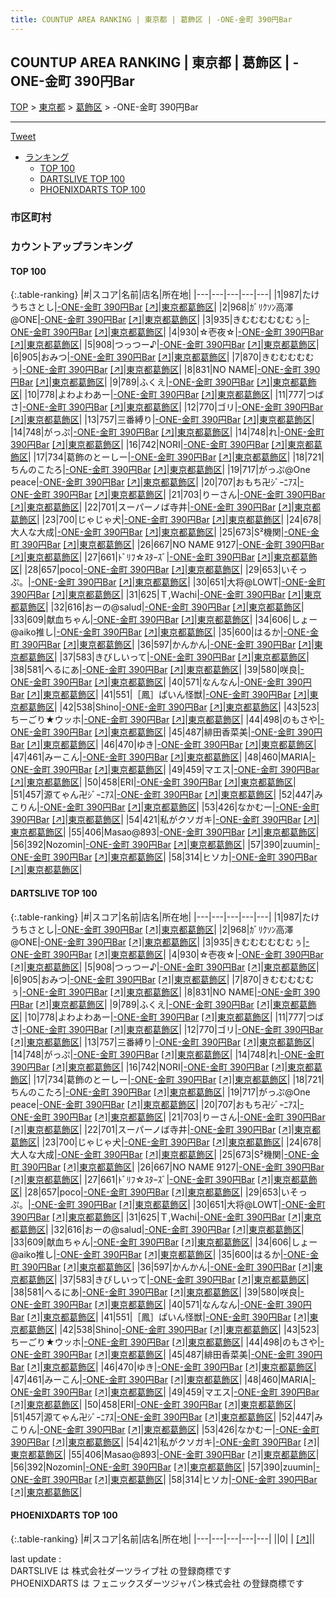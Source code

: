 ```yaml
---
title: COUNTUP AREA RANKING | 東京都 | 葛飾区 | -ONE-金町 390円Bar
---
```

## COUNTUP AREA RANKING | 東京都 | 葛飾区 | -ONE-金町 390円Bar

[TOP](/darts/rank/) > [東京都](/darts/rank/東京都/) > [葛飾区](/darts/rank/東京都/葛飾区/) > -ONE-金町 390円Bar

___

<a href="https://twitter.com/share?ref_src=twsrc%5Etfw" data-text="COUNTUP AREA RANKING | 東京都葛飾区-ONE-金町 390円Bar" class="twitter-share-button" data-hashtags="DARTSLIVE,PHOENIXDARTS,darts,ダーツ" data-show-count="false">Tweet</a>

* [ランキング](#カウントアップランキング)
    * [TOP 100](#top-100)
    * [DARTSLIVE TOP 100](#dartslive-top-100)
    * [PHOENIXDARTS TOP 100](#phoenixdarts-top-100)

### 市区町村

<ul>

</ul>

### カウントアップランキング

#### TOP 100



{:.table-ranking}
|#|スコア|名前|店名|所在地|
|---|---|---|---|---|
|1|987|<span class="rank-name-dl">たけうちさとし</span>|<a href="/darts/rank/shops/a93648b0a723873ef454cb89828a1cfe.html">-ONE-金町 390円Bar</a> <a href="https://search.dartslive.com/jp/shop/a93648b0a723873ef454cb89828a1cfe">[↗]</a>|<a href="/darts/rank/東京都/葛飾区">東京都葛飾区</a>|
|2|968|<span class="rank-name-dl">ｶﾞﾘｸｿﾝ高澤@ONE</span>|<a href="/darts/rank/shops/a93648b0a723873ef454cb89828a1cfe.html">-ONE-金町 390円Bar</a> <a href="https://search.dartslive.com/jp/shop/a93648b0a723873ef454cb89828a1cfe">[↗]</a>|<a href="/darts/rank/東京都/葛飾区">東京都葛飾区</a>|
|3|935|<span class="rank-name-dl">きむむむむむむぅ</span>|<a href="/darts/rank/shops/a93648b0a723873ef454cb89828a1cfe.html">-ONE-金町 390円Bar</a> <a href="https://search.dartslive.com/jp/shop/a93648b0a723873ef454cb89828a1cfe">[↗]</a>|<a href="/darts/rank/東京都/葛飾区">東京都葛飾区</a>|
|4|930|<span class="rank-name-dl">☆壱夜☆</span>|<a href="/darts/rank/shops/a93648b0a723873ef454cb89828a1cfe.html">-ONE-金町 390円Bar</a> <a href="https://search.dartslive.com/jp/shop/a93648b0a723873ef454cb89828a1cfe">[↗]</a>|<a href="/darts/rank/東京都/葛飾区">東京都葛飾区</a>|
|5|908|<span class="rank-name-dl">つっつー♪</span>|<a href="/darts/rank/shops/a93648b0a723873ef454cb89828a1cfe.html">-ONE-金町 390円Bar</a> <a href="https://search.dartslive.com/jp/shop/a93648b0a723873ef454cb89828a1cfe">[↗]</a>|<a href="/darts/rank/東京都/葛飾区">東京都葛飾区</a>|
|6|905|<span class="rank-name-dl">おみつ</span>|<a href="/darts/rank/shops/a93648b0a723873ef454cb89828a1cfe.html">-ONE-金町 390円Bar</a> <a href="https://search.dartslive.com/jp/shop/a93648b0a723873ef454cb89828a1cfe">[↗]</a>|<a href="/darts/rank/東京都/葛飾区">東京都葛飾区</a>|
|7|870|<span class="rank-name-dl">きむむむむむぅ</span>|<a href="/darts/rank/shops/a93648b0a723873ef454cb89828a1cfe.html">-ONE-金町 390円Bar</a> <a href="https://search.dartslive.com/jp/shop/a93648b0a723873ef454cb89828a1cfe">[↗]</a>|<a href="/darts/rank/東京都/葛飾区">東京都葛飾区</a>|
|8|831|<span class="rank-name-dl">NO NAME</span>|<a href="/darts/rank/shops/a93648b0a723873ef454cb89828a1cfe.html">-ONE-金町 390円Bar</a> <a href="https://search.dartslive.com/jp/shop/a93648b0a723873ef454cb89828a1cfe">[↗]</a>|<a href="/darts/rank/東京都/葛飾区">東京都葛飾区</a>|
|9|789|<span class="rank-name-dl">ふくえ</span>|<a href="/darts/rank/shops/a93648b0a723873ef454cb89828a1cfe.html">-ONE-金町 390円Bar</a> <a href="https://search.dartslive.com/jp/shop/a93648b0a723873ef454cb89828a1cfe">[↗]</a>|<a href="/darts/rank/東京都/葛飾区">東京都葛飾区</a>|
|10|778|<span class="rank-name-dl">よわよわあー</span>|<a href="/darts/rank/shops/a93648b0a723873ef454cb89828a1cfe.html">-ONE-金町 390円Bar</a> <a href="https://search.dartslive.com/jp/shop/a93648b0a723873ef454cb89828a1cfe">[↗]</a>|<a href="/darts/rank/東京都/葛飾区">東京都葛飾区</a>|
|11|777|<span class="rank-name-dl">つばさ</span>|<a href="/darts/rank/shops/a93648b0a723873ef454cb89828a1cfe.html">-ONE-金町 390円Bar</a> <a href="https://search.dartslive.com/jp/shop/a93648b0a723873ef454cb89828a1cfe">[↗]</a>|<a href="/darts/rank/東京都/葛飾区">東京都葛飾区</a>|
|12|770|<span class="rank-name-dl">ゴリ</span>|<a href="/darts/rank/shops/a93648b0a723873ef454cb89828a1cfe.html">-ONE-金町 390円Bar</a> <a href="https://search.dartslive.com/jp/shop/a93648b0a723873ef454cb89828a1cfe">[↗]</a>|<a href="/darts/rank/東京都/葛飾区">東京都葛飾区</a>|
|13|757|<span class="rank-name-dl">三番縛り</span>|<a href="/darts/rank/shops/a93648b0a723873ef454cb89828a1cfe.html">-ONE-金町 390円Bar</a> <a href="https://search.dartslive.com/jp/shop/a93648b0a723873ef454cb89828a1cfe">[↗]</a>|<a href="/darts/rank/東京都/葛飾区">東京都葛飾区</a>|
|14|748|<span class="rank-name-dl">がっぷ</span>|<a href="/darts/rank/shops/a93648b0a723873ef454cb89828a1cfe.html">-ONE-金町 390円Bar</a> <a href="https://search.dartslive.com/jp/shop/a93648b0a723873ef454cb89828a1cfe">[↗]</a>|<a href="/darts/rank/東京都/葛飾区">東京都葛飾区</a>|
|14|748|<span class="rank-name-dl">れ</span>|<a href="/darts/rank/shops/a93648b0a723873ef454cb89828a1cfe.html">-ONE-金町 390円Bar</a> <a href="https://search.dartslive.com/jp/shop/a93648b0a723873ef454cb89828a1cfe">[↗]</a>|<a href="/darts/rank/東京都/葛飾区">東京都葛飾区</a>|
|16|742|<span class="rank-name-dl">NORI</span>|<a href="/darts/rank/shops/a93648b0a723873ef454cb89828a1cfe.html">-ONE-金町 390円Bar</a> <a href="https://search.dartslive.com/jp/shop/a93648b0a723873ef454cb89828a1cfe">[↗]</a>|<a href="/darts/rank/東京都/葛飾区">東京都葛飾区</a>|
|17|734|<span class="rank-name-dl">葛飾のとーしー</span>|<a href="/darts/rank/shops/a93648b0a723873ef454cb89828a1cfe.html">-ONE-金町 390円Bar</a> <a href="https://search.dartslive.com/jp/shop/a93648b0a723873ef454cb89828a1cfe">[↗]</a>|<a href="/darts/rank/東京都/葛飾区">東京都葛飾区</a>|
|18|721|<span class="rank-name-dl">ちんのこたろ</span>|<a href="/darts/rank/shops/a93648b0a723873ef454cb89828a1cfe.html">-ONE-金町 390円Bar</a> <a href="https://search.dartslive.com/jp/shop/a93648b0a723873ef454cb89828a1cfe">[↗]</a>|<a href="/darts/rank/東京都/葛飾区">東京都葛飾区</a>|
|19|717|<span class="rank-name-dl">がっぷ@One peace</span>|<a href="/darts/rank/shops/a93648b0a723873ef454cb89828a1cfe.html">-ONE-金町 390円Bar</a> <a href="https://search.dartslive.com/jp/shop/a93648b0a723873ef454cb89828a1cfe">[↗]</a>|<a href="/darts/rank/東京都/葛飾区">東京都葛飾区</a>|
|20|707|<span class="rank-name-dl">おもち卍ｼﾞｰﾆｱｽ</span>|<a href="/darts/rank/shops/a93648b0a723873ef454cb89828a1cfe.html">-ONE-金町 390円Bar</a> <a href="https://search.dartslive.com/jp/shop/a93648b0a723873ef454cb89828a1cfe">[↗]</a>|<a href="/darts/rank/東京都/葛飾区">東京都葛飾区</a>|
|21|703|<span class="rank-name-dl">りーさん</span>|<a href="/darts/rank/shops/a93648b0a723873ef454cb89828a1cfe.html">-ONE-金町 390円Bar</a> <a href="https://search.dartslive.com/jp/shop/a93648b0a723873ef454cb89828a1cfe">[↗]</a>|<a href="/darts/rank/東京都/葛飾区">東京都葛飾区</a>|
|22|701|<span class="rank-name-dl">スーパーノば寺井</span>|<a href="/darts/rank/shops/a93648b0a723873ef454cb89828a1cfe.html">-ONE-金町 390円Bar</a> <a href="https://search.dartslive.com/jp/shop/a93648b0a723873ef454cb89828a1cfe">[↗]</a>|<a href="/darts/rank/東京都/葛飾区">東京都葛飾区</a>|
|23|700|<span class="rank-name-dl">じゃじゃ犬</span>|<a href="/darts/rank/shops/a93648b0a723873ef454cb89828a1cfe.html">-ONE-金町 390円Bar</a> <a href="https://search.dartslive.com/jp/shop/a93648b0a723873ef454cb89828a1cfe">[↗]</a>|<a href="/darts/rank/東京都/葛飾区">東京都葛飾区</a>|
|24|678|<span class="rank-name-dl">大人な大成</span>|<a href="/darts/rank/shops/a93648b0a723873ef454cb89828a1cfe.html">-ONE-金町 390円Bar</a> <a href="https://search.dartslive.com/jp/shop/a93648b0a723873ef454cb89828a1cfe">[↗]</a>|<a href="/darts/rank/東京都/葛飾区">東京都葛飾区</a>|
|25|673|<span class="rank-name-dl">S²機関</span>|<a href="/darts/rank/shops/a93648b0a723873ef454cb89828a1cfe.html">-ONE-金町 390円Bar</a> <a href="https://search.dartslive.com/jp/shop/a93648b0a723873ef454cb89828a1cfe">[↗]</a>|<a href="/darts/rank/東京都/葛飾区">東京都葛飾区</a>|
|26|667|<span class="rank-name-dl">NO NAME 9127</span>|<a href="/darts/rank/shops/a93648b0a723873ef454cb89828a1cfe.html">-ONE-金町 390円Bar</a> <a href="https://search.dartslive.com/jp/shop/a93648b0a723873ef454cb89828a1cfe">[↗]</a>|<a href="/darts/rank/東京都/葛飾区">東京都葛飾区</a>|
|27|661|<span class="rank-name-dl">ﾄﾞﾘﾌ☆ｽﾀｰｽﾞ</span>|<a href="/darts/rank/shops/a93648b0a723873ef454cb89828a1cfe.html">-ONE-金町 390円Bar</a> <a href="https://search.dartslive.com/jp/shop/a93648b0a723873ef454cb89828a1cfe">[↗]</a>|<a href="/darts/rank/東京都/葛飾区">東京都葛飾区</a>|
|28|657|<span class="rank-name-dl">poco</span>|<a href="/darts/rank/shops/a93648b0a723873ef454cb89828a1cfe.html">-ONE-金町 390円Bar</a> <a href="https://search.dartslive.com/jp/shop/a93648b0a723873ef454cb89828a1cfe">[↗]</a>|<a href="/darts/rank/東京都/葛飾区">東京都葛飾区</a>|
|29|653|<span class="rank-name-dl">いそっぷ。</span>|<a href="/darts/rank/shops/a93648b0a723873ef454cb89828a1cfe.html">-ONE-金町 390円Bar</a> <a href="https://search.dartslive.com/jp/shop/a93648b0a723873ef454cb89828a1cfe">[↗]</a>|<a href="/darts/rank/東京都/葛飾区">東京都葛飾区</a>|
|30|651|<span class="rank-name-dl">大将@LOWT</span>|<a href="/darts/rank/shops/a93648b0a723873ef454cb89828a1cfe.html">-ONE-金町 390円Bar</a> <a href="https://search.dartslive.com/jp/shop/a93648b0a723873ef454cb89828a1cfe">[↗]</a>|<a href="/darts/rank/東京都/葛飾区">東京都葛飾区</a>|
|31|625|<span class="rank-name-dl">Ｔ,Ｗachi</span>|<a href="/darts/rank/shops/a93648b0a723873ef454cb89828a1cfe.html">-ONE-金町 390円Bar</a> <a href="https://search.dartslive.com/jp/shop/a93648b0a723873ef454cb89828a1cfe">[↗]</a>|<a href="/darts/rank/東京都/葛飾区">東京都葛飾区</a>|
|32|616|<span class="rank-name-dl">おーの@salud</span>|<a href="/darts/rank/shops/a93648b0a723873ef454cb89828a1cfe.html">-ONE-金町 390円Bar</a> <a href="https://search.dartslive.com/jp/shop/a93648b0a723873ef454cb89828a1cfe">[↗]</a>|<a href="/darts/rank/東京都/葛飾区">東京都葛飾区</a>|
|33|609|<span class="rank-name-dl">献血ちゃん</span>|<a href="/darts/rank/shops/a93648b0a723873ef454cb89828a1cfe.html">-ONE-金町 390円Bar</a> <a href="https://search.dartslive.com/jp/shop/a93648b0a723873ef454cb89828a1cfe">[↗]</a>|<a href="/darts/rank/東京都/葛飾区">東京都葛飾区</a>|
|34|606|<span class="rank-name-dl">しょー@aiko推し</span>|<a href="/darts/rank/shops/a93648b0a723873ef454cb89828a1cfe.html">-ONE-金町 390円Bar</a> <a href="https://search.dartslive.com/jp/shop/a93648b0a723873ef454cb89828a1cfe">[↗]</a>|<a href="/darts/rank/東京都/葛飾区">東京都葛飾区</a>|
|35|600|<span class="rank-name-dl">はるか</span>|<a href="/darts/rank/shops/a93648b0a723873ef454cb89828a1cfe.html">-ONE-金町 390円Bar</a> <a href="https://search.dartslive.com/jp/shop/a93648b0a723873ef454cb89828a1cfe">[↗]</a>|<a href="/darts/rank/東京都/葛飾区">東京都葛飾区</a>|
|36|597|<span class="rank-name-dl">かんかん</span>|<a href="/darts/rank/shops/a93648b0a723873ef454cb89828a1cfe.html">-ONE-金町 390円Bar</a> <a href="https://search.dartslive.com/jp/shop/a93648b0a723873ef454cb89828a1cfe">[↗]</a>|<a href="/darts/rank/東京都/葛飾区">東京都葛飾区</a>|
|37|583|<span class="rank-name-dl">きびしいって</span>|<a href="/darts/rank/shops/a93648b0a723873ef454cb89828a1cfe.html">-ONE-金町 390円Bar</a> <a href="https://search.dartslive.com/jp/shop/a93648b0a723873ef454cb89828a1cfe">[↗]</a>|<a href="/darts/rank/東京都/葛飾区">東京都葛飾区</a>|
|38|581|<span class="rank-name-dl">へるにあ</span>|<a href="/darts/rank/shops/a93648b0a723873ef454cb89828a1cfe.html">-ONE-金町 390円Bar</a> <a href="https://search.dartslive.com/jp/shop/a93648b0a723873ef454cb89828a1cfe">[↗]</a>|<a href="/darts/rank/東京都/葛飾区">東京都葛飾区</a>|
|39|580|<span class="rank-name-dl">咲良</span>|<a href="/darts/rank/shops/a93648b0a723873ef454cb89828a1cfe.html">-ONE-金町 390円Bar</a> <a href="https://search.dartslive.com/jp/shop/a93648b0a723873ef454cb89828a1cfe">[↗]</a>|<a href="/darts/rank/東京都/葛飾区">東京都葛飾区</a>|
|40|571|<span class="rank-name-dl">なんなん</span>|<a href="/darts/rank/shops/a93648b0a723873ef454cb89828a1cfe.html">-ONE-金町 390円Bar</a> <a href="https://search.dartslive.com/jp/shop/a93648b0a723873ef454cb89828a1cfe">[↗]</a>|<a href="/darts/rank/東京都/葛飾区">東京都葛飾区</a>|
|41|551|<span class="rank-name-dl">［鳳］ぱいん怪獣</span>|<a href="/darts/rank/shops/a93648b0a723873ef454cb89828a1cfe.html">-ONE-金町 390円Bar</a> <a href="https://search.dartslive.com/jp/shop/a93648b0a723873ef454cb89828a1cfe">[↗]</a>|<a href="/darts/rank/東京都/葛飾区">東京都葛飾区</a>|
|42|538|<span class="rank-name-dl">Shino</span>|<a href="/darts/rank/shops/a93648b0a723873ef454cb89828a1cfe.html">-ONE-金町 390円Bar</a> <a href="https://search.dartslive.com/jp/shop/a93648b0a723873ef454cb89828a1cfe">[↗]</a>|<a href="/darts/rank/東京都/葛飾区">東京都葛飾区</a>|
|43|523|<span class="rank-name-dl">ちーごり★ウッホ</span>|<a href="/darts/rank/shops/a93648b0a723873ef454cb89828a1cfe.html">-ONE-金町 390円Bar</a> <a href="https://search.dartslive.com/jp/shop/a93648b0a723873ef454cb89828a1cfe">[↗]</a>|<a href="/darts/rank/東京都/葛飾区">東京都葛飾区</a>|
|44|498|<span class="rank-name-dl">のもさや</span>|<a href="/darts/rank/shops/a93648b0a723873ef454cb89828a1cfe.html">-ONE-金町 390円Bar</a> <a href="https://search.dartslive.com/jp/shop/a93648b0a723873ef454cb89828a1cfe">[↗]</a>|<a href="/darts/rank/東京都/葛飾区">東京都葛飾区</a>|
|45|487|<span class="rank-name-dl">緋田香菜美</span>|<a href="/darts/rank/shops/a93648b0a723873ef454cb89828a1cfe.html">-ONE-金町 390円Bar</a> <a href="https://search.dartslive.com/jp/shop/a93648b0a723873ef454cb89828a1cfe">[↗]</a>|<a href="/darts/rank/東京都/葛飾区">東京都葛飾区</a>|
|46|470|<span class="rank-name-dl">ゆき</span>|<a href="/darts/rank/shops/a93648b0a723873ef454cb89828a1cfe.html">-ONE-金町 390円Bar</a> <a href="https://search.dartslive.com/jp/shop/a93648b0a723873ef454cb89828a1cfe">[↗]</a>|<a href="/darts/rank/東京都/葛飾区">東京都葛飾区</a>|
|47|461|<span class="rank-name-dl">みーこん</span>|<a href="/darts/rank/shops/a93648b0a723873ef454cb89828a1cfe.html">-ONE-金町 390円Bar</a> <a href="https://search.dartslive.com/jp/shop/a93648b0a723873ef454cb89828a1cfe">[↗]</a>|<a href="/darts/rank/東京都/葛飾区">東京都葛飾区</a>|
|48|460|<span class="rank-name-dl">MARIA</span>|<a href="/darts/rank/shops/a93648b0a723873ef454cb89828a1cfe.html">-ONE-金町 390円Bar</a> <a href="https://search.dartslive.com/jp/shop/a93648b0a723873ef454cb89828a1cfe">[↗]</a>|<a href="/darts/rank/東京都/葛飾区">東京都葛飾区</a>|
|49|459|<span class="rank-name-dl">マエス</span>|<a href="/darts/rank/shops/a93648b0a723873ef454cb89828a1cfe.html">-ONE-金町 390円Bar</a> <a href="https://search.dartslive.com/jp/shop/a93648b0a723873ef454cb89828a1cfe">[↗]</a>|<a href="/darts/rank/東京都/葛飾区">東京都葛飾区</a>|
|50|458|<span class="rank-name-dl">ERI</span>|<a href="/darts/rank/shops/a93648b0a723873ef454cb89828a1cfe.html">-ONE-金町 390円Bar</a> <a href="https://search.dartslive.com/jp/shop/a93648b0a723873ef454cb89828a1cfe">[↗]</a>|<a href="/darts/rank/東京都/葛飾区">東京都葛飾区</a>|
|51|457|<span class="rank-name-dl">源てゃん卍ｼﾞｰﾆｱｽ</span>|<a href="/darts/rank/shops/a93648b0a723873ef454cb89828a1cfe.html">-ONE-金町 390円Bar</a> <a href="https://search.dartslive.com/jp/shop/a93648b0a723873ef454cb89828a1cfe">[↗]</a>|<a href="/darts/rank/東京都/葛飾区">東京都葛飾区</a>|
|52|447|<span class="rank-name-dl">みこりん</span>|<a href="/darts/rank/shops/a93648b0a723873ef454cb89828a1cfe.html">-ONE-金町 390円Bar</a> <a href="https://search.dartslive.com/jp/shop/a93648b0a723873ef454cb89828a1cfe">[↗]</a>|<a href="/darts/rank/東京都/葛飾区">東京都葛飾区</a>|
|53|426|<span class="rank-name-dl">なかむー</span>|<a href="/darts/rank/shops/a93648b0a723873ef454cb89828a1cfe.html">-ONE-金町 390円Bar</a> <a href="https://search.dartslive.com/jp/shop/a93648b0a723873ef454cb89828a1cfe">[↗]</a>|<a href="/darts/rank/東京都/葛飾区">東京都葛飾区</a>|
|54|421|<span class="rank-name-dl">私がクソガキ</span>|<a href="/darts/rank/shops/a93648b0a723873ef454cb89828a1cfe.html">-ONE-金町 390円Bar</a> <a href="https://search.dartslive.com/jp/shop/a93648b0a723873ef454cb89828a1cfe">[↗]</a>|<a href="/darts/rank/東京都/葛飾区">東京都葛飾区</a>|
|55|406|<span class="rank-name-dl">Masao@893</span>|<a href="/darts/rank/shops/a93648b0a723873ef454cb89828a1cfe.html">-ONE-金町 390円Bar</a> <a href="https://search.dartslive.com/jp/shop/a93648b0a723873ef454cb89828a1cfe">[↗]</a>|<a href="/darts/rank/東京都/葛飾区">東京都葛飾区</a>|
|56|392|<span class="rank-name-dl">Nozomin</span>|<a href="/darts/rank/shops/a93648b0a723873ef454cb89828a1cfe.html">-ONE-金町 390円Bar</a> <a href="https://search.dartslive.com/jp/shop/a93648b0a723873ef454cb89828a1cfe">[↗]</a>|<a href="/darts/rank/東京都/葛飾区">東京都葛飾区</a>|
|57|390|<span class="rank-name-dl">zuumin</span>|<a href="/darts/rank/shops/a93648b0a723873ef454cb89828a1cfe.html">-ONE-金町 390円Bar</a> <a href="https://search.dartslive.com/jp/shop/a93648b0a723873ef454cb89828a1cfe">[↗]</a>|<a href="/darts/rank/東京都/葛飾区">東京都葛飾区</a>|
|58|314|<span class="rank-name-dl">ヒソカ</span>|<a href="/darts/rank/shops/a93648b0a723873ef454cb89828a1cfe.html">-ONE-金町 390円Bar</a> <a href="https://search.dartslive.com/jp/shop/a93648b0a723873ef454cb89828a1cfe">[↗]</a>|<a href="/darts/rank/東京都/葛飾区">東京都葛飾区</a>|


#### DARTSLIVE TOP 100



{:.table-ranking}
|#|スコア|名前|店名|所在地|
|---|---|---|---|---|
|1|987|<span class="rank-name-dl">たけうちさとし</span>|<a href="/darts/rank/shops/a93648b0a723873ef454cb89828a1cfe.html">-ONE-金町 390円Bar</a> <a href="https://search.dartslive.com/jp/shop/a93648b0a723873ef454cb89828a1cfe">[↗]</a>|<a href="/darts/rank/東京都/葛飾区">東京都葛飾区</a>|
|2|968|<span class="rank-name-dl">ｶﾞﾘｸｿﾝ高澤@ONE</span>|<a href="/darts/rank/shops/a93648b0a723873ef454cb89828a1cfe.html">-ONE-金町 390円Bar</a> <a href="https://search.dartslive.com/jp/shop/a93648b0a723873ef454cb89828a1cfe">[↗]</a>|<a href="/darts/rank/東京都/葛飾区">東京都葛飾区</a>|
|3|935|<span class="rank-name-dl">きむむむむむむぅ</span>|<a href="/darts/rank/shops/a93648b0a723873ef454cb89828a1cfe.html">-ONE-金町 390円Bar</a> <a href="https://search.dartslive.com/jp/shop/a93648b0a723873ef454cb89828a1cfe">[↗]</a>|<a href="/darts/rank/東京都/葛飾区">東京都葛飾区</a>|
|4|930|<span class="rank-name-dl">☆壱夜☆</span>|<a href="/darts/rank/shops/a93648b0a723873ef454cb89828a1cfe.html">-ONE-金町 390円Bar</a> <a href="https://search.dartslive.com/jp/shop/a93648b0a723873ef454cb89828a1cfe">[↗]</a>|<a href="/darts/rank/東京都/葛飾区">東京都葛飾区</a>|
|5|908|<span class="rank-name-dl">つっつー♪</span>|<a href="/darts/rank/shops/a93648b0a723873ef454cb89828a1cfe.html">-ONE-金町 390円Bar</a> <a href="https://search.dartslive.com/jp/shop/a93648b0a723873ef454cb89828a1cfe">[↗]</a>|<a href="/darts/rank/東京都/葛飾区">東京都葛飾区</a>|
|6|905|<span class="rank-name-dl">おみつ</span>|<a href="/darts/rank/shops/a93648b0a723873ef454cb89828a1cfe.html">-ONE-金町 390円Bar</a> <a href="https://search.dartslive.com/jp/shop/a93648b0a723873ef454cb89828a1cfe">[↗]</a>|<a href="/darts/rank/東京都/葛飾区">東京都葛飾区</a>|
|7|870|<span class="rank-name-dl">きむむむむむぅ</span>|<a href="/darts/rank/shops/a93648b0a723873ef454cb89828a1cfe.html">-ONE-金町 390円Bar</a> <a href="https://search.dartslive.com/jp/shop/a93648b0a723873ef454cb89828a1cfe">[↗]</a>|<a href="/darts/rank/東京都/葛飾区">東京都葛飾区</a>|
|8|831|<span class="rank-name-dl">NO NAME</span>|<a href="/darts/rank/shops/a93648b0a723873ef454cb89828a1cfe.html">-ONE-金町 390円Bar</a> <a href="https://search.dartslive.com/jp/shop/a93648b0a723873ef454cb89828a1cfe">[↗]</a>|<a href="/darts/rank/東京都/葛飾区">東京都葛飾区</a>|
|9|789|<span class="rank-name-dl">ふくえ</span>|<a href="/darts/rank/shops/a93648b0a723873ef454cb89828a1cfe.html">-ONE-金町 390円Bar</a> <a href="https://search.dartslive.com/jp/shop/a93648b0a723873ef454cb89828a1cfe">[↗]</a>|<a href="/darts/rank/東京都/葛飾区">東京都葛飾区</a>|
|10|778|<span class="rank-name-dl">よわよわあー</span>|<a href="/darts/rank/shops/a93648b0a723873ef454cb89828a1cfe.html">-ONE-金町 390円Bar</a> <a href="https://search.dartslive.com/jp/shop/a93648b0a723873ef454cb89828a1cfe">[↗]</a>|<a href="/darts/rank/東京都/葛飾区">東京都葛飾区</a>|
|11|777|<span class="rank-name-dl">つばさ</span>|<a href="/darts/rank/shops/a93648b0a723873ef454cb89828a1cfe.html">-ONE-金町 390円Bar</a> <a href="https://search.dartslive.com/jp/shop/a93648b0a723873ef454cb89828a1cfe">[↗]</a>|<a href="/darts/rank/東京都/葛飾区">東京都葛飾区</a>|
|12|770|<span class="rank-name-dl">ゴリ</span>|<a href="/darts/rank/shops/a93648b0a723873ef454cb89828a1cfe.html">-ONE-金町 390円Bar</a> <a href="https://search.dartslive.com/jp/shop/a93648b0a723873ef454cb89828a1cfe">[↗]</a>|<a href="/darts/rank/東京都/葛飾区">東京都葛飾区</a>|
|13|757|<span class="rank-name-dl">三番縛り</span>|<a href="/darts/rank/shops/a93648b0a723873ef454cb89828a1cfe.html">-ONE-金町 390円Bar</a> <a href="https://search.dartslive.com/jp/shop/a93648b0a723873ef454cb89828a1cfe">[↗]</a>|<a href="/darts/rank/東京都/葛飾区">東京都葛飾区</a>|
|14|748|<span class="rank-name-dl">がっぷ</span>|<a href="/darts/rank/shops/a93648b0a723873ef454cb89828a1cfe.html">-ONE-金町 390円Bar</a> <a href="https://search.dartslive.com/jp/shop/a93648b0a723873ef454cb89828a1cfe">[↗]</a>|<a href="/darts/rank/東京都/葛飾区">東京都葛飾区</a>|
|14|748|<span class="rank-name-dl">れ</span>|<a href="/darts/rank/shops/a93648b0a723873ef454cb89828a1cfe.html">-ONE-金町 390円Bar</a> <a href="https://search.dartslive.com/jp/shop/a93648b0a723873ef454cb89828a1cfe">[↗]</a>|<a href="/darts/rank/東京都/葛飾区">東京都葛飾区</a>|
|16|742|<span class="rank-name-dl">NORI</span>|<a href="/darts/rank/shops/a93648b0a723873ef454cb89828a1cfe.html">-ONE-金町 390円Bar</a> <a href="https://search.dartslive.com/jp/shop/a93648b0a723873ef454cb89828a1cfe">[↗]</a>|<a href="/darts/rank/東京都/葛飾区">東京都葛飾区</a>|
|17|734|<span class="rank-name-dl">葛飾のとーしー</span>|<a href="/darts/rank/shops/a93648b0a723873ef454cb89828a1cfe.html">-ONE-金町 390円Bar</a> <a href="https://search.dartslive.com/jp/shop/a93648b0a723873ef454cb89828a1cfe">[↗]</a>|<a href="/darts/rank/東京都/葛飾区">東京都葛飾区</a>|
|18|721|<span class="rank-name-dl">ちんのこたろ</span>|<a href="/darts/rank/shops/a93648b0a723873ef454cb89828a1cfe.html">-ONE-金町 390円Bar</a> <a href="https://search.dartslive.com/jp/shop/a93648b0a723873ef454cb89828a1cfe">[↗]</a>|<a href="/darts/rank/東京都/葛飾区">東京都葛飾区</a>|
|19|717|<span class="rank-name-dl">がっぷ@One peace</span>|<a href="/darts/rank/shops/a93648b0a723873ef454cb89828a1cfe.html">-ONE-金町 390円Bar</a> <a href="https://search.dartslive.com/jp/shop/a93648b0a723873ef454cb89828a1cfe">[↗]</a>|<a href="/darts/rank/東京都/葛飾区">東京都葛飾区</a>|
|20|707|<span class="rank-name-dl">おもち卍ｼﾞｰﾆｱｽ</span>|<a href="/darts/rank/shops/a93648b0a723873ef454cb89828a1cfe.html">-ONE-金町 390円Bar</a> <a href="https://search.dartslive.com/jp/shop/a93648b0a723873ef454cb89828a1cfe">[↗]</a>|<a href="/darts/rank/東京都/葛飾区">東京都葛飾区</a>|
|21|703|<span class="rank-name-dl">りーさん</span>|<a href="/darts/rank/shops/a93648b0a723873ef454cb89828a1cfe.html">-ONE-金町 390円Bar</a> <a href="https://search.dartslive.com/jp/shop/a93648b0a723873ef454cb89828a1cfe">[↗]</a>|<a href="/darts/rank/東京都/葛飾区">東京都葛飾区</a>|
|22|701|<span class="rank-name-dl">スーパーノば寺井</span>|<a href="/darts/rank/shops/a93648b0a723873ef454cb89828a1cfe.html">-ONE-金町 390円Bar</a> <a href="https://search.dartslive.com/jp/shop/a93648b0a723873ef454cb89828a1cfe">[↗]</a>|<a href="/darts/rank/東京都/葛飾区">東京都葛飾区</a>|
|23|700|<span class="rank-name-dl">じゃじゃ犬</span>|<a href="/darts/rank/shops/a93648b0a723873ef454cb89828a1cfe.html">-ONE-金町 390円Bar</a> <a href="https://search.dartslive.com/jp/shop/a93648b0a723873ef454cb89828a1cfe">[↗]</a>|<a href="/darts/rank/東京都/葛飾区">東京都葛飾区</a>|
|24|678|<span class="rank-name-dl">大人な大成</span>|<a href="/darts/rank/shops/a93648b0a723873ef454cb89828a1cfe.html">-ONE-金町 390円Bar</a> <a href="https://search.dartslive.com/jp/shop/a93648b0a723873ef454cb89828a1cfe">[↗]</a>|<a href="/darts/rank/東京都/葛飾区">東京都葛飾区</a>|
|25|673|<span class="rank-name-dl">S²機関</span>|<a href="/darts/rank/shops/a93648b0a723873ef454cb89828a1cfe.html">-ONE-金町 390円Bar</a> <a href="https://search.dartslive.com/jp/shop/a93648b0a723873ef454cb89828a1cfe">[↗]</a>|<a href="/darts/rank/東京都/葛飾区">東京都葛飾区</a>|
|26|667|<span class="rank-name-dl">NO NAME 9127</span>|<a href="/darts/rank/shops/a93648b0a723873ef454cb89828a1cfe.html">-ONE-金町 390円Bar</a> <a href="https://search.dartslive.com/jp/shop/a93648b0a723873ef454cb89828a1cfe">[↗]</a>|<a href="/darts/rank/東京都/葛飾区">東京都葛飾区</a>|
|27|661|<span class="rank-name-dl">ﾄﾞﾘﾌ☆ｽﾀｰｽﾞ</span>|<a href="/darts/rank/shops/a93648b0a723873ef454cb89828a1cfe.html">-ONE-金町 390円Bar</a> <a href="https://search.dartslive.com/jp/shop/a93648b0a723873ef454cb89828a1cfe">[↗]</a>|<a href="/darts/rank/東京都/葛飾区">東京都葛飾区</a>|
|28|657|<span class="rank-name-dl">poco</span>|<a href="/darts/rank/shops/a93648b0a723873ef454cb89828a1cfe.html">-ONE-金町 390円Bar</a> <a href="https://search.dartslive.com/jp/shop/a93648b0a723873ef454cb89828a1cfe">[↗]</a>|<a href="/darts/rank/東京都/葛飾区">東京都葛飾区</a>|
|29|653|<span class="rank-name-dl">いそっぷ。</span>|<a href="/darts/rank/shops/a93648b0a723873ef454cb89828a1cfe.html">-ONE-金町 390円Bar</a> <a href="https://search.dartslive.com/jp/shop/a93648b0a723873ef454cb89828a1cfe">[↗]</a>|<a href="/darts/rank/東京都/葛飾区">東京都葛飾区</a>|
|30|651|<span class="rank-name-dl">大将@LOWT</span>|<a href="/darts/rank/shops/a93648b0a723873ef454cb89828a1cfe.html">-ONE-金町 390円Bar</a> <a href="https://search.dartslive.com/jp/shop/a93648b0a723873ef454cb89828a1cfe">[↗]</a>|<a href="/darts/rank/東京都/葛飾区">東京都葛飾区</a>|
|31|625|<span class="rank-name-dl">Ｔ,Ｗachi</span>|<a href="/darts/rank/shops/a93648b0a723873ef454cb89828a1cfe.html">-ONE-金町 390円Bar</a> <a href="https://search.dartslive.com/jp/shop/a93648b0a723873ef454cb89828a1cfe">[↗]</a>|<a href="/darts/rank/東京都/葛飾区">東京都葛飾区</a>|
|32|616|<span class="rank-name-dl">おーの@salud</span>|<a href="/darts/rank/shops/a93648b0a723873ef454cb89828a1cfe.html">-ONE-金町 390円Bar</a> <a href="https://search.dartslive.com/jp/shop/a93648b0a723873ef454cb89828a1cfe">[↗]</a>|<a href="/darts/rank/東京都/葛飾区">東京都葛飾区</a>|
|33|609|<span class="rank-name-dl">献血ちゃん</span>|<a href="/darts/rank/shops/a93648b0a723873ef454cb89828a1cfe.html">-ONE-金町 390円Bar</a> <a href="https://search.dartslive.com/jp/shop/a93648b0a723873ef454cb89828a1cfe">[↗]</a>|<a href="/darts/rank/東京都/葛飾区">東京都葛飾区</a>|
|34|606|<span class="rank-name-dl">しょー@aiko推し</span>|<a href="/darts/rank/shops/a93648b0a723873ef454cb89828a1cfe.html">-ONE-金町 390円Bar</a> <a href="https://search.dartslive.com/jp/shop/a93648b0a723873ef454cb89828a1cfe">[↗]</a>|<a href="/darts/rank/東京都/葛飾区">東京都葛飾区</a>|
|35|600|<span class="rank-name-dl">はるか</span>|<a href="/darts/rank/shops/a93648b0a723873ef454cb89828a1cfe.html">-ONE-金町 390円Bar</a> <a href="https://search.dartslive.com/jp/shop/a93648b0a723873ef454cb89828a1cfe">[↗]</a>|<a href="/darts/rank/東京都/葛飾区">東京都葛飾区</a>|
|36|597|<span class="rank-name-dl">かんかん</span>|<a href="/darts/rank/shops/a93648b0a723873ef454cb89828a1cfe.html">-ONE-金町 390円Bar</a> <a href="https://search.dartslive.com/jp/shop/a93648b0a723873ef454cb89828a1cfe">[↗]</a>|<a href="/darts/rank/東京都/葛飾区">東京都葛飾区</a>|
|37|583|<span class="rank-name-dl">きびしいって</span>|<a href="/darts/rank/shops/a93648b0a723873ef454cb89828a1cfe.html">-ONE-金町 390円Bar</a> <a href="https://search.dartslive.com/jp/shop/a93648b0a723873ef454cb89828a1cfe">[↗]</a>|<a href="/darts/rank/東京都/葛飾区">東京都葛飾区</a>|
|38|581|<span class="rank-name-dl">へるにあ</span>|<a href="/darts/rank/shops/a93648b0a723873ef454cb89828a1cfe.html">-ONE-金町 390円Bar</a> <a href="https://search.dartslive.com/jp/shop/a93648b0a723873ef454cb89828a1cfe">[↗]</a>|<a href="/darts/rank/東京都/葛飾区">東京都葛飾区</a>|
|39|580|<span class="rank-name-dl">咲良</span>|<a href="/darts/rank/shops/a93648b0a723873ef454cb89828a1cfe.html">-ONE-金町 390円Bar</a> <a href="https://search.dartslive.com/jp/shop/a93648b0a723873ef454cb89828a1cfe">[↗]</a>|<a href="/darts/rank/東京都/葛飾区">東京都葛飾区</a>|
|40|571|<span class="rank-name-dl">なんなん</span>|<a href="/darts/rank/shops/a93648b0a723873ef454cb89828a1cfe.html">-ONE-金町 390円Bar</a> <a href="https://search.dartslive.com/jp/shop/a93648b0a723873ef454cb89828a1cfe">[↗]</a>|<a href="/darts/rank/東京都/葛飾区">東京都葛飾区</a>|
|41|551|<span class="rank-name-dl">［鳳］ぱいん怪獣</span>|<a href="/darts/rank/shops/a93648b0a723873ef454cb89828a1cfe.html">-ONE-金町 390円Bar</a> <a href="https://search.dartslive.com/jp/shop/a93648b0a723873ef454cb89828a1cfe">[↗]</a>|<a href="/darts/rank/東京都/葛飾区">東京都葛飾区</a>|
|42|538|<span class="rank-name-dl">Shino</span>|<a href="/darts/rank/shops/a93648b0a723873ef454cb89828a1cfe.html">-ONE-金町 390円Bar</a> <a href="https://search.dartslive.com/jp/shop/a93648b0a723873ef454cb89828a1cfe">[↗]</a>|<a href="/darts/rank/東京都/葛飾区">東京都葛飾区</a>|
|43|523|<span class="rank-name-dl">ちーごり★ウッホ</span>|<a href="/darts/rank/shops/a93648b0a723873ef454cb89828a1cfe.html">-ONE-金町 390円Bar</a> <a href="https://search.dartslive.com/jp/shop/a93648b0a723873ef454cb89828a1cfe">[↗]</a>|<a href="/darts/rank/東京都/葛飾区">東京都葛飾区</a>|
|44|498|<span class="rank-name-dl">のもさや</span>|<a href="/darts/rank/shops/a93648b0a723873ef454cb89828a1cfe.html">-ONE-金町 390円Bar</a> <a href="https://search.dartslive.com/jp/shop/a93648b0a723873ef454cb89828a1cfe">[↗]</a>|<a href="/darts/rank/東京都/葛飾区">東京都葛飾区</a>|
|45|487|<span class="rank-name-dl">緋田香菜美</span>|<a href="/darts/rank/shops/a93648b0a723873ef454cb89828a1cfe.html">-ONE-金町 390円Bar</a> <a href="https://search.dartslive.com/jp/shop/a93648b0a723873ef454cb89828a1cfe">[↗]</a>|<a href="/darts/rank/東京都/葛飾区">東京都葛飾区</a>|
|46|470|<span class="rank-name-dl">ゆき</span>|<a href="/darts/rank/shops/a93648b0a723873ef454cb89828a1cfe.html">-ONE-金町 390円Bar</a> <a href="https://search.dartslive.com/jp/shop/a93648b0a723873ef454cb89828a1cfe">[↗]</a>|<a href="/darts/rank/東京都/葛飾区">東京都葛飾区</a>|
|47|461|<span class="rank-name-dl">みーこん</span>|<a href="/darts/rank/shops/a93648b0a723873ef454cb89828a1cfe.html">-ONE-金町 390円Bar</a> <a href="https://search.dartslive.com/jp/shop/a93648b0a723873ef454cb89828a1cfe">[↗]</a>|<a href="/darts/rank/東京都/葛飾区">東京都葛飾区</a>|
|48|460|<span class="rank-name-dl">MARIA</span>|<a href="/darts/rank/shops/a93648b0a723873ef454cb89828a1cfe.html">-ONE-金町 390円Bar</a> <a href="https://search.dartslive.com/jp/shop/a93648b0a723873ef454cb89828a1cfe">[↗]</a>|<a href="/darts/rank/東京都/葛飾区">東京都葛飾区</a>|
|49|459|<span class="rank-name-dl">マエス</span>|<a href="/darts/rank/shops/a93648b0a723873ef454cb89828a1cfe.html">-ONE-金町 390円Bar</a> <a href="https://search.dartslive.com/jp/shop/a93648b0a723873ef454cb89828a1cfe">[↗]</a>|<a href="/darts/rank/東京都/葛飾区">東京都葛飾区</a>|
|50|458|<span class="rank-name-dl">ERI</span>|<a href="/darts/rank/shops/a93648b0a723873ef454cb89828a1cfe.html">-ONE-金町 390円Bar</a> <a href="https://search.dartslive.com/jp/shop/a93648b0a723873ef454cb89828a1cfe">[↗]</a>|<a href="/darts/rank/東京都/葛飾区">東京都葛飾区</a>|
|51|457|<span class="rank-name-dl">源てゃん卍ｼﾞｰﾆｱｽ</span>|<a href="/darts/rank/shops/a93648b0a723873ef454cb89828a1cfe.html">-ONE-金町 390円Bar</a> <a href="https://search.dartslive.com/jp/shop/a93648b0a723873ef454cb89828a1cfe">[↗]</a>|<a href="/darts/rank/東京都/葛飾区">東京都葛飾区</a>|
|52|447|<span class="rank-name-dl">みこりん</span>|<a href="/darts/rank/shops/a93648b0a723873ef454cb89828a1cfe.html">-ONE-金町 390円Bar</a> <a href="https://search.dartslive.com/jp/shop/a93648b0a723873ef454cb89828a1cfe">[↗]</a>|<a href="/darts/rank/東京都/葛飾区">東京都葛飾区</a>|
|53|426|<span class="rank-name-dl">なかむー</span>|<a href="/darts/rank/shops/a93648b0a723873ef454cb89828a1cfe.html">-ONE-金町 390円Bar</a> <a href="https://search.dartslive.com/jp/shop/a93648b0a723873ef454cb89828a1cfe">[↗]</a>|<a href="/darts/rank/東京都/葛飾区">東京都葛飾区</a>|
|54|421|<span class="rank-name-dl">私がクソガキ</span>|<a href="/darts/rank/shops/a93648b0a723873ef454cb89828a1cfe.html">-ONE-金町 390円Bar</a> <a href="https://search.dartslive.com/jp/shop/a93648b0a723873ef454cb89828a1cfe">[↗]</a>|<a href="/darts/rank/東京都/葛飾区">東京都葛飾区</a>|
|55|406|<span class="rank-name-dl">Masao@893</span>|<a href="/darts/rank/shops/a93648b0a723873ef454cb89828a1cfe.html">-ONE-金町 390円Bar</a> <a href="https://search.dartslive.com/jp/shop/a93648b0a723873ef454cb89828a1cfe">[↗]</a>|<a href="/darts/rank/東京都/葛飾区">東京都葛飾区</a>|
|56|392|<span class="rank-name-dl">Nozomin</span>|<a href="/darts/rank/shops/a93648b0a723873ef454cb89828a1cfe.html">-ONE-金町 390円Bar</a> <a href="https://search.dartslive.com/jp/shop/a93648b0a723873ef454cb89828a1cfe">[↗]</a>|<a href="/darts/rank/東京都/葛飾区">東京都葛飾区</a>|
|57|390|<span class="rank-name-dl">zuumin</span>|<a href="/darts/rank/shops/a93648b0a723873ef454cb89828a1cfe.html">-ONE-金町 390円Bar</a> <a href="https://search.dartslive.com/jp/shop/a93648b0a723873ef454cb89828a1cfe">[↗]</a>|<a href="/darts/rank/東京都/葛飾区">東京都葛飾区</a>|
|58|314|<span class="rank-name-dl">ヒソカ</span>|<a href="/darts/rank/shops/a93648b0a723873ef454cb89828a1cfe.html">-ONE-金町 390円Bar</a> <a href="https://search.dartslive.com/jp/shop/a93648b0a723873ef454cb89828a1cfe">[↗]</a>|<a href="/darts/rank/東京都/葛飾区">東京都葛飾区</a>|


#### PHOENIXDARTS TOP 100



{:.table-ranking}
|#|スコア|名前|店名|所在地|
|---|---|---|---|---|
||0|<span class="rank-name-dl"> </span>|<a href="/darts/rank/shops/.html"></a> <a href="">[↗]</a>|<a href="/darts/rank//"></a>|


<div class="footer border-top border-gray-light mt-5 pt-3 text-right text-gray">
    last update : <span style="font-weight: italic" id="foot_last_modified"></span><br />
    DARTSLIVE は 株式会社ダーツライブ社 の登録商標です<br />
    PHOENIXDARTS は フェニックスダーツジャパン株式会社 の登録商標です<br />
</div>

<script src="https://cdnjs.cloudflare.com/ajax/libs/jquery.tablesorter/2.31.3/js/jquery.tablesorter.min.js" integrity="sha512-qzgd5cYSZcosqpzpn7zF2ZId8f/8CHmFKZ8j7mU4OUXTNRd5g+ZHBPsgKEwoqxCtdQvExE5LprwwPAgoicguNg==" crossorigin="anonymous" referrerpolicy="no-referrer"></script>
<link rel="stylesheet" href="https://cdnjs.cloudflare.com/ajax/libs/jquery.tablesorter/2.31.3/css/theme.default.min.css" integrity="sha512-wghhOJkjQX0Lh3NSWvNKeZ0ZpNn+SPVXX1Qyc9OCaogADktxrBiBdKGDoqVUOyhStvMBmJQ8ZdMHiR3wuEq8+w==" crossorigin="anonymous" referrerpolicy="no-referrer" />
<script>
$(function() {
    $(".table-ranking").tablesorter({sortList:[[0, 0]]});
    $("#foot_last_modified").text(formatDate(new Date(document.lastModified), 'yyyy-MM-dd HH:mm:ss'));
});
</script>

<script async src="https://platform.twitter.com/widgets.js" charset="utf-8"></script>